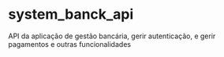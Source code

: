 # system_banck_api
API da aplicação de gestão bancária, gerir autenticação, e gerir pagamentos e outras funcionalidades
